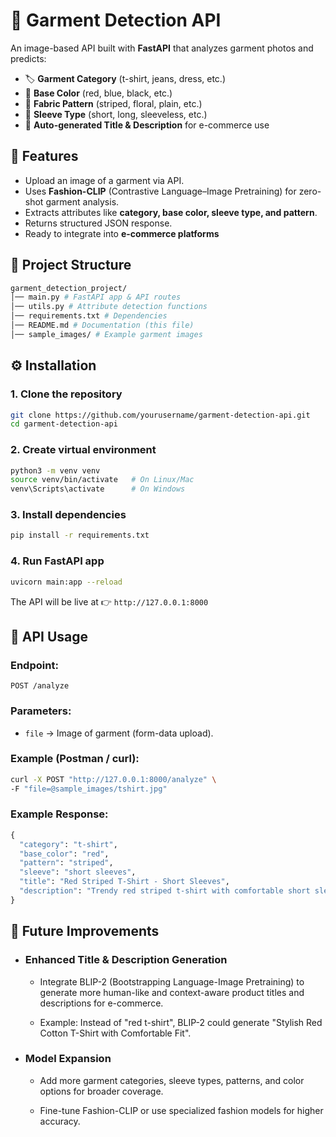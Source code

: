 # 👕 Garment Detection API

An image-based API built with **FastAPI** that analyzes garment photos and predicts:

- 🏷️ **Garment Category** (t-shirt, jeans, dress, etc.)
- 🎨 **Base Color** (red, blue, black, etc.)
- 🧵 **Fabric Pattern** (striped, floral, plain, etc.)
- 👕 **Sleeve Type** (short, long, sleeveless, etc.)
- 📝 **Auto-generated Title & Description** for e-commerce use

## 🚀 Features

- Upload an image of a garment via API.
- Uses **Fashion-CLIP** (Contrastive Language–Image Pretraining) for zero-shot garment analysis.
- Extracts attributes like **category, base color, sleeve type, and pattern**.
- Returns structured JSON response.
- Ready to integrate into **e-commerce platforms**

## 📂 Project Structure
```bash
garment_detection_project/
│── main.py # FastAPI app & API routes
│── utils.py # Attribute detection functions
│── requirements.txt # Dependencies
│── README.md # Documentation (this file)
│── sample_images/ # Example garment images
```

## ⚙️ Installation

### 1. Clone the repository
```bash
git clone https://github.com/yourusername/garment-detection-api.git
cd garment-detection-api
```

### 2. Create virtual environment
```bash
python3 -m venv venv
source venv/bin/activate   # On Linux/Mac
venv\Scripts\activate      # On Windows
```

### 3. Install dependencies
```bash
pip install -r requirements.txt
```

### 4. Run FastAPI app
```bash
uvicorn main:app --reload
```
The API will be live at 👉 `http://127.0.0.1:8000`

## 🧪 API Usage

### Endpoint:

`POST /analyze`

### Parameters:

- `file` → Image of garment (form-data upload).

### Example (Postman / curl):
```bash
curl -X POST "http://127.0.0.1:8000/analyze" \
-F "file=@sample_images/tshirt.jpg"
```

### Example Response:
```python
{
  "category": "t-shirt",
  "base_color": "red",
  "pattern": "striped",
  "sleeve": "short sleeves",
  "title": "Red Striped T-Shirt - Short Sleeves",
  "description": "Trendy red striped t-shirt with comfortable short sleeves, perfect for casual wear."
}
```

## 🚀 Future Improvements

- ### Enhanced Title & Description Generation

    - Integrate BLIP-2
    (Bootstrapping Language-Image Pretraining) to generate more human-like and context-aware product titles and descriptions for e-commerce.

    - Example: Instead of "red t-shirt", BLIP-2 could generate "Stylish Red Cotton T-Shirt with Comfortable Fit".

- ### Model Expansion

    - Add more garment categories, sleeve types, patterns, and color options for broader coverage.

    - Fine-tune Fashion-CLIP or use specialized fashion models for higher accuracy.